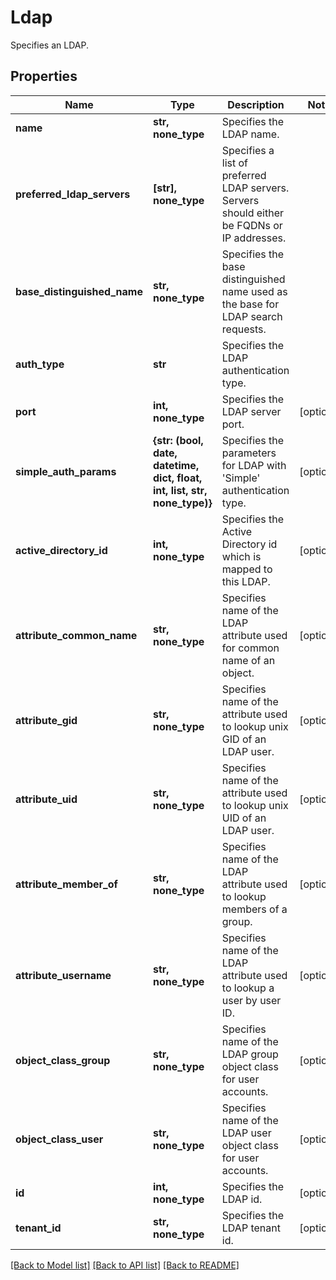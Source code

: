 # Ldap

Specifies an LDAP.

## Properties
Name | Type | Description | Notes
------------ | ------------- | ------------- | -------------
**name** | **str, none_type** | Specifies the LDAP name. | 
**preferred_ldap_servers** | **[str], none_type** | Specifies a list of preferred LDAP servers. Servers should either be FQDNs or IP addresses. | 
**base_distinguished_name** | **str, none_type** | Specifies the base distinguished name used as the base for LDAP search requests. | 
**auth_type** | **str** | Specifies the LDAP authentication type. | 
**port** | **int, none_type** | Specifies the LDAP server port. | [optional] 
**simple_auth_params** | **{str: (bool, date, datetime, dict, float, int, list, str, none_type)}** | Specifies the parameters for LDAP with &#39;Simple&#39; authentication type. | [optional] 
**active_directory_id** | **int, none_type** | Specifies the Active Directory id which is mapped to this LDAP. | [optional] 
**attribute_common_name** | **str, none_type** | Specifies name of the LDAP attribute used for common name of an object. | [optional] 
**attribute_gid** | **str, none_type** | Specifies name of the attribute used to lookup unix GID of an LDAP user. | [optional] 
**attribute_uid** | **str, none_type** | Specifies name of the attribute used to lookup unix UID of an LDAP user. | [optional] 
**attribute_member_of** | **str, none_type** | Specifies name of the LDAP attribute used to lookup members of a group. | [optional] 
**attribute_username** | **str, none_type** | Specifies name of the LDAP attribute used to lookup a user by user ID. | [optional] 
**object_class_group** | **str, none_type** | Specifies name of the LDAP group object class for user accounts. | [optional] 
**object_class_user** | **str, none_type** | Specifies name of the LDAP user object class for user accounts. | [optional] 
**id** | **int, none_type** | Specifies the LDAP id. | [optional] 
**tenant_id** | **str, none_type** | Specifies the LDAP tenant id. | [optional] 

[[Back to Model list]](../README.md#documentation-for-models) [[Back to API list]](../README.md#documentation-for-api-endpoints) [[Back to README]](../README.md)



